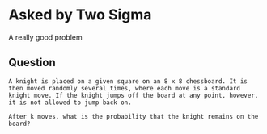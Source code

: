 # Asked by Two Sigma

A really good problem 

## Question

`A knight is placed on a given square on an 8 x 8 chessboard. It is then moved randomly several times, where each move is a standard knight move. If the knight jumps off the board at any point, however, it is not allowed to jump back on.`

`After k moves, what is the probability that the knight remains on the board?`
